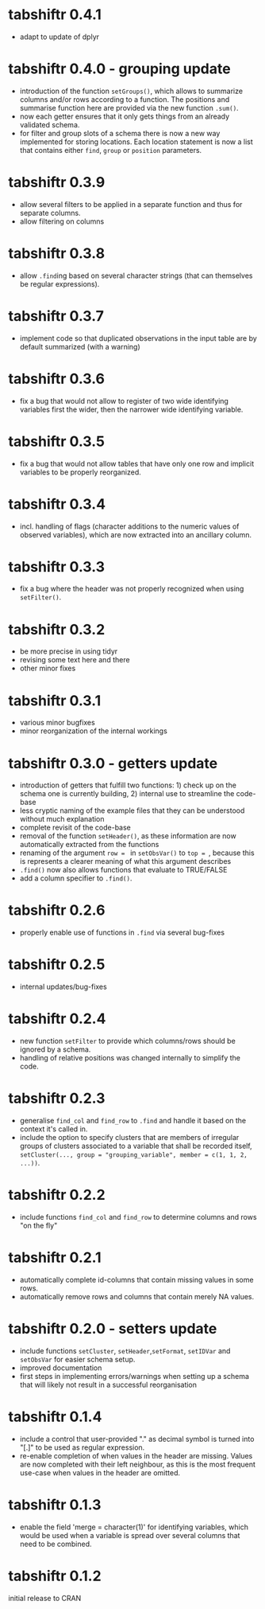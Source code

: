 # tabshiftr 0.4.1

- adapt to update of dplyr

# tabshiftr 0.4.0 - grouping update

- introduction of the function `setGroups()`, which allows to summarize columns and/or rows according to a function. The positions and summarise function here are provided via the new function `.sum()`.
- now each getter ensures that it only gets things from an already validated schema.
- for filter and group slots of a schema there is now a new way implemented for storing locations. Each location statement is now a list that contains either `find`, `group` or `position` parameters.

# tabshiftr 0.3.9

- allow several filters to be applied in a separate function and thus for separate columns.
- allow filtering on columns

# tabshiftr 0.3.8

- allow `.find`ing based on several character strings (that can themselves be regular expressions).

# tabshiftr 0.3.7

- implement code so that duplicated observations in the input table are by default summarized (with a warning)

# tabshiftr 0.3.6

- fix a bug that would not allow to register of two wide identifying variables first the wider, then the narrower wide identifying variable.

# tabshiftr 0.3.5

- fix a bug that would not allow tables that have only one row and implicit variables to be properly reorganized.

# tabshiftr 0.3.4

- incl. handling of flags (character additions to the numeric values of observed variables), which are now extracted into an ancillary column.

# tabshiftr 0.3.3

- fix a bug where the header was not properly recognized when using `setFilter()`.

# tabshiftr 0.3.2

- be more precise in using tidyr
- revising some text here and there
- other minor fixes

# tabshiftr 0.3.1

- various minor bugfixes
- minor reorganization of the internal workings

# tabshiftr 0.3.0 - getters update

- introduction of getters that fulfill two functions: 1) check up on the schema one is currently building, 2) internal use to streamline the code-base
- less cryptic naming of the example files that they can be understood without much explanation
- complete revisit of the code-base
- removal of the function `setHeader()`, as these information are now automatically extracted from the functions
- renaming of the argument `row = ` in `setObsVar()` to `top = `, because this is represents a clearer meaning of what this argument describes
- `.find()` now also allows functions that evaluate to TRUE/FALSE
- add a column specifier to `.find()`.


# tabshiftr 0.2.6

- properly enable use of functions in `.find` via several bug-fixes

# tabshiftr 0.2.5

- internal updates/bug-fixes

# tabshiftr 0.2.4

- new function `setFilter` to provide which columns/rows should be ignored by a schema.
- handling of relative positions was changed internally to simplify the code.

# tabshiftr 0.2.3

- generalise `find_col` and `find_row` to `.find` and handle it based on the context it's called in.
- include the option to specify clusters that are members of irregular groups of clusters associated to a variable that shall be recorded itself, `setCluster(..., group = "grouping_variable", member = c(1, 1, 2, ...))`.

# tabshiftr 0.2.2

- include functions `find_col` and `find_row` to determine columns and rows \"on the fly\"

# tabshiftr 0.2.1

- automatically complete id-columns that contain missing values in some rows.
- automatically remove rows and columns that contain merely NA values.

# tabshiftr 0.2.0 - setters update

- include functions `setCluster`, `setHeader`,`setFormat`, `setIDVar` and `setObsVar` for easier schema setup.
- improved documentation
- first steps in implementing errors/warnings when setting up a schema that will likely not result in a successful reorganisation


# tabshiftr 0.1.4

- include a control that user-provided "." as decimal symbol is turned into "[.]" to be used as regular expression.
- re-enable completion of when values in the header are missing. Values are now completed with their left neighbour, as this is the most frequent use-case when values in the header are omitted.

# tabshiftr 0.1.3

- enable the field 'merge = character(1)' for identifying variables, which would be used when a variable is spread over several columns that need to be combined.

# tabshiftr 0.1.2

initial release to CRAN
